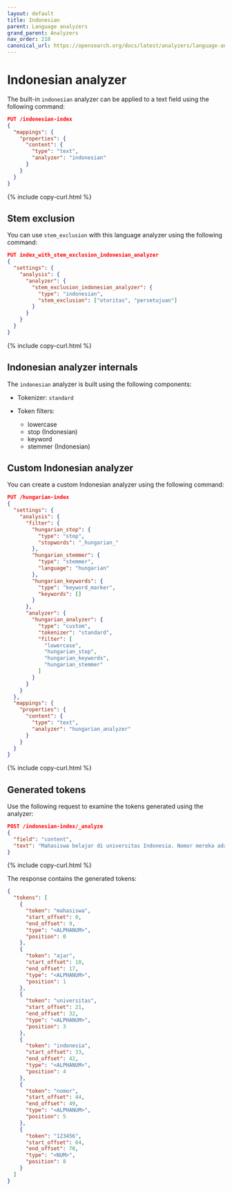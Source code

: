```yaml
---
layout: default
title: Indonesian
parent: Language analyzers
grand_parent: Analyzers
nav_order: 210
canonical_url: https://opensearch.org/docs/latest/analyzers/language-analyzers/indonesian/
---
```


# Indonesian analyzer

The built-in `indonesian` analyzer can be applied to a text field using the following command:

```json
PUT /indonesian-index
{
  "mappings": {
    "properties": {
      "content": {
        "type": "text",
        "analyzer": "indonesian"
      }
    }
  }
}
```
{% include copy-curl.html %}

## Stem exclusion

You can use `stem_exclusion` with this language analyzer using the following command:

```json
PUT index_with_stem_exclusion_indonesian_analyzer
{
  "settings": {
    "analysis": {
      "analyzer": {
        "stem_exclusion_indonesian_analyzer": {
          "type": "indonesian",
          "stem_exclusion": ["otoritas", "persetujuan"]
        }
      }
    }
  }
}
```
{% include copy-curl.html %}

## Indonesian analyzer internals

The `indonesian` analyzer is built using the following components:

- Tokenizer: `standard`

- Token filters:
  - lowercase
  - stop (Indonesian)
  - keyword
  - stemmer (Indonesian)

## Custom Indonesian analyzer

You can create a custom Indonesian analyzer using the following command:

```json
PUT /hungarian-index
{
  "settings": {
    "analysis": {
      "filter": {
        "hungarian_stop": {
          "type": "stop",
          "stopwords": "_hungarian_"
        },
        "hungarian_stemmer": {
          "type": "stemmer",
          "language": "hungarian"
        },
        "hungarian_keywords": {
          "type": "keyword_marker",
          "keywords": []
        }
      },
      "analyzer": {
        "hungarian_analyzer": {
          "type": "custom",
          "tokenizer": "standard",
          "filter": [
            "lowercase",
            "hungarian_stop",
            "hungarian_keywords",
            "hungarian_stemmer"
          ]
        }
      }
    }
  },
  "mappings": {
    "properties": {
      "content": {
        "type": "text",
        "analyzer": "hungarian_analyzer"
      }
    }
  }
}
```
{% include copy-curl.html %}

## Generated tokens

Use the following request to examine the tokens generated using the analyzer:

```json
POST /indonesian-index/_analyze
{
  "field": "content",
  "text": "Mahasiswa belajar di universitas Indonesia. Nomor mereka adalah 123456."
}
```
{% include copy-curl.html %}

The response contains the generated tokens:

```json
{
  "tokens": [
    {
      "token": "mahasiswa",
      "start_offset": 0,
      "end_offset": 9,
      "type": "<ALPHANUM>",
      "position": 0
    },
    {
      "token": "ajar",
      "start_offset": 10,
      "end_offset": 17,
      "type": "<ALPHANUM>",
      "position": 1
    },
    {
      "token": "universitas",
      "start_offset": 21,
      "end_offset": 32,
      "type": "<ALPHANUM>",
      "position": 3
    },
    {
      "token": "indonesia",
      "start_offset": 33,
      "end_offset": 42,
      "type": "<ALPHANUM>",
      "position": 4
    },
    {
      "token": "nomor",
      "start_offset": 44,
      "end_offset": 49,
      "type": "<ALPHANUM>",
      "position": 5
    },
    {
      "token": "123456",
      "start_offset": 64,
      "end_offset": 70,
      "type": "<NUM>",
      "position": 8
    }
  ]
}
```